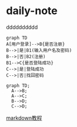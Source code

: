 # daily-note
dddddddddd

```
graph TD
A[用户登录]-->B{是否注册}
B-->|是|B1(输入用户名及密码)
B-->|否|B2(注册)
B1-->C{是否登陆成功}
C-->|是|登陆成功
C-->|否|找回密码
```

```mermaid
graph TD;
  A-->B;
  A-->C;
  B-->D;
  C-->D;
  ```

[markdown教程](https://www.jianshu.com/p/b9374bec083d)
